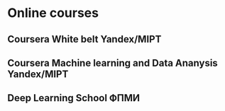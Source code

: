 # Online courses
## Coursera White belt Yandex/MIPT
## Coursera Machine learning and Data Ananysis Yandex/MIPT
## Deep Learning School ФПМИ

